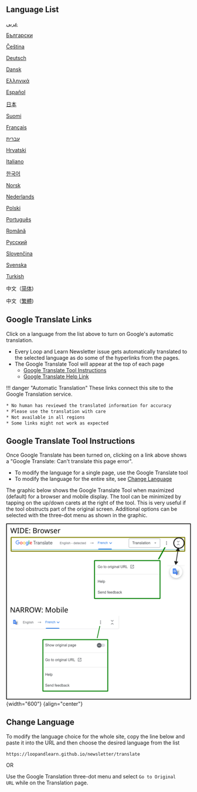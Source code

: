 ## Language List

[عربي](https://loopandlearn-github-io.translate.goog/newsletter/?_x_tr_sl=auto&_x_tr_tl=ar)

[Български](https://loopandlearn-github-io.translate.goog/newsletter/?_x_tr_sl=auto&_x_tr_tl=bg)

[Čeština](https://loopandlearn-github-io.translate.goog/newsletter/?_x_tr_sl=auto&_x_tr_tl=cs)

[Deutsch](https://loopandlearn-github-io.translate.goog/newsletter/?_x_tr_sl=auto&_x_tr_tl=de)

[Dansk](https://loopandlearn-github-io.translate.goog/newsletter/?_x_tr_sl=auto&_x_tr_tl=da)

[Ελληνικά](https://loopandlearn-github-io.translate.goog/newsletter/?_x_tr_sl=auto&_x_tr_tl=el)

[Español](https://loopandlearn-github-io.translate.goog/newsletter/?_x_tr_sl=auto&_x_tr_tl=es)

[日本](https://loopandlearn-github-io.translate.goog/newsletter/?_x_tr_sl=auto&_x_tr_tl=ja)

[Suomi](https://loopandlearn-github-io.translate.goog/newsletter/?_x_tr_sl=auto&_x_tr_tl=fi)

[Français](https://loopandlearn-github-io.translate.goog/newsletter/?_x_tr_sl=auto&_x_tr_tl=fr)

[עברית](https://loopandlearn-github-io.translate.goog/newsletter/?_x_tr_sl=auto&_x_tr_tl=iw)

[Hrvatski](https://loopandlearn-github-io.translate.goog/newsletter/?_x_tr_sl=auto&_x_tr_tl=hr)

[Italiano](https://loopandlearn-github-io.translate.goog/newsletter/?_x_tr_sl=auto&_x_tr_tl=it)

[한국어](https://loopandlearn-github-io.translate.goog/newsletter/?_x_tr_sl=auto&_x_tr_tl=ko)

[Norsk](https://loopandlearn-github-io.translate.goog/newsletter/?_x_tr_sl=auto&_x_tr_tl=no)

[Nederlands](https://loopandlearn-github-io.translate.goog/newsletter/?_x_tr_sl=auto&_x_tr_tl=nl)

[Polski](https://loopandlearn-github-io.translate.goog/newsletter/?_x_tr_sl=auto&_x_tr_tl=pl)

[Português](https://loopandlearn-github-io.translate.goog/newsletter/?_x_tr_sl=auto&_x_tr_tl=pt)

[Română](https://loopandlearn-github-io.translate.goog/newsletter/?_x_tr_sl=auto&_x_tr_tl=ro)

[Русский](https://loopandlearn-github-io.translate.goog/newsletter/?_x_tr_sl=auto&_x_tr_tl=ru)

[Slovenčina](https://loopandlearn-github-io.translate.goog/newsletter/?_x_tr_sl=auto&_x_tr_tl=sk)

[Svenska](https://loopandlearn-github-io.translate.goog/newsletter/?_x_tr_sl=auto&_x_tr_tl=sv)

[Turkish](https://loopandlearn-github-io.translate.goog/newsletter/?_x_tr_sl=auto&_x_tr_tl=tr)

中文（[简体](https://loopandlearn-github-io.translate.goog/newsletter/?_x_tr_sl=auto&_x_tr_tl=zh-CN))

中文（[繁體](https://loopandlearn-github-io.translate.goog/newsletter/?_x_tr_sl=auto&_x_tr_tl=zh-TW))

## Google Translate Links

Click on a language from the list above to turn on Google's automatic translation.

* Every&nbsp;<span translate="no">Loop and Learn</span>&nbsp;Newsletter issue gets automatically translated to the selected language as do some of the hyperlinks from the pages.
* The Google Translate Tool will appear at the top of each page
    * [Google Translate Tool Instructions](#google-translate-tool-instructions)
    * [Google Translate Help Link](https://support.google.com/translate/answer/2534559?hl=en&co=GENIE.Platform%3DDesktop)

!!! danger "Automatic Translation"
    These links connect this site to the Google Translation service.

    * No human has reviewed the translated information for accuracy
    * Please use the translation with care
    * Not available in all regions
    * Some links might not work as expected

## Google Translate Tool Instructions

Once Google Translate has been turned on, clicking on a link above shows a "Google Translate: Can't translate this page error".

* To modify the language for a single page, use the Google Translate tool
* To modify the language for the entire site, see [Change Language](#change-language)

The graphic below shows the Google Translate Tool when maximized (default) for a browser and mobile display. The tool can be minimized by tapping on the up/down carets at the right of the tool. This is very useful if the tool obstructs part of the original screen. Additional options can be selected with the three-dot menu as shown in the graphic.

![various display options for the google translation tool](img/google-xlate.svg){width="600"}
{align="center"}


## Change Language

To modify the language choice for the whole site, copy the line below and paste it into the URL and then choose the desired language from the list

``` { .bash .copy title="Copy and Paste in Browser URL to return to original version" }
https://loopandlearn.github.io/newsletter/translate
```

OR

Use the Google Translation three-dot menu and select&nbsp;`Go to Original URL`&nbsp;while on the Translation page.
